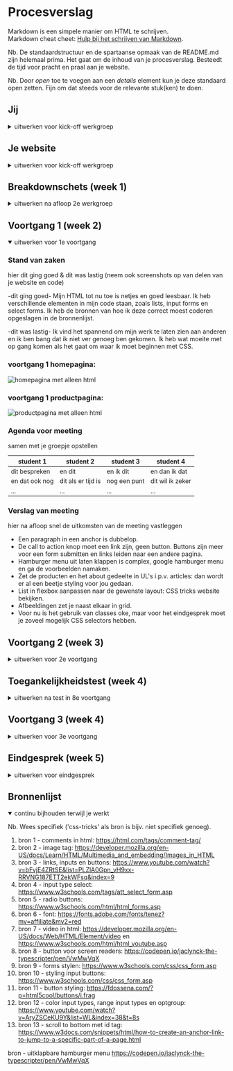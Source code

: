 # Procesverslag
Markdown is een simpele manier om HTML te schrijven.  
Markdown cheat cheet: [Hulp bij het schrijven van Markdown](https://github.com/adam-p/markdown-here/wiki/Markdown-Cheatsheet).

Nb. De standaardstructuur en de spartaanse opmaak van de README.md zijn helemaal prima. Het gaat om de inhoud van je procesverslag. Besteedt de tijd voor pracht en praal aan je website.

Nb. Door *open* toe te voegen aan een *details* element kun je deze standaard open zetten. Fijn om dat steeds voor de relevante stuk(ken) te doen.





## Jij

<details>
<summary>uitwerken voor kick-off werkgroep</summary>

### Auteur:
Jaclyn Karsseboom

#### Je startniveau:
Blauwe piste

#### Je focus:
Responsive?
 
</details>





## Je website

<details>
<summary>uitwerken voor kick-off werkgroep</summary>

### Je opdracht:
https://www.thesill.com/

#### Screenshot(s) van de eerste pagina (small screen): 
Homepagina 
<img src="images/homepage.png" width="375px" alt="homepagina met een overzicht van alle planten">

#### Screenshot(s) van de tweede pagina (small screen):
Productpagina
<img src="images/productpage.png" width="375px" alt="productpagina van een enkel product met een beschrijving van verzorgingstips voor deze plant">
 
</details>




## Breakdownschets (week 1)

<details>
<summary>uitwerken na afloop 2e werkgroep</summary>

### de hele homepagina: 
<img src="images/homepageschets.png" width="375px" alt="breakdown van de hele homepagina">

### de hele productpagina: 
<img src="images/productpageschets.png" width="375px" alt="breakdown van de hele productpagina">

### dynamisch deel (bijv menu): 
<img src="images/menu.png" width="375px" alt="breakdown van een dynamisch deel">

### wellicht nog een dynamisch deel (bijv filter): 
<img src="images/cart.png" width="375px" alt="breakdown van nog een dynamisch deel">

</details>





## Voortgang 1 (week 2)

<details open>
<summary>uitwerken voor 1e voortgang</summary>

### Stand van zaken
hier dit ging goed & dit was lastig (neem ook screenshots op van delen van je website en code)

-dit ging goed- Mijn HTML tot nu toe is netjes en goed leesbaar. Ik heb verschillende elementen in mijn code staan, zoals lists, input forms en select forms. Ik heb de bronnen van hoe ik deze correct moest coderen opgeslagen in de bronnenlijst.

-dit was lastig- Ik vind het spannend om mijn werk te laten zien aan anderen en ik ben bang dat ik niet ver genoeg ben gekomen. Ik heb wat moeite met op gang komen als het gaat om waar ik moet beginnen met CSS.

### voortgang 1 homepagina: 
<img src="images/voortgang1home.png" width="375px" alt="homepagina met alleen html">

### voortgang 1 productpagina: 
<img src="images/voortgang1product.png" width="375px" alt="productpagina met alleen html">


### Agenda voor meeting
samen met je groepje opstellen

| student 1      | student 2          | student 3    | student 4        |
| ---            | ---                | ---          | ---              |
| dit bespreken  | en dit             | en ik dit    | en dan ik dat    |
| en dat ook nog | dit als er tijd is | nog een punt | dit wil ik zeker |
| ...            | ...                | ...          | ...              |


### Verslag van meeting
hier na afloop snel de uitkomsten van de meeting vastleggen

- Een paragraph in een anchor is dubbelop.
- De call to action knop moet een link zijn, geen button. Buttons zijn meer voor een form submitten en links leiden naar een andere pagina.
- Hamburger menu uit laten klappen is complex, google hamburger menu en ga de voorbeelden namaken.
- Zet de producten en het about gedeelte in UL's i.p.v. articles: dan wordt er al een beetje styling voor jou gedaan.
- List in flexbox aanpassen naar de gewenste layout: CSS tricks website bekijken.
- Afbeeldingen zet je naast elkaar in grid.
- Voor nu is het gebruik van classes oke, maar voor het eindgesprek moet je zoveel mogelijk CSS selectors hebben.

</details>





## Voortgang 2 (week 3)

<details>
<summary>uitwerken voor 2e voortgang</summary>

### Stand van zaken
hier dit ging goed & dit was lastig (neem ook screenshots op van delen van je website en code)

-dit ging goed- Mijn HTML heb ik wat netter gemaakt en ik heb alle afbeeldingen toegevoegd. Grid is gelukt in het productenoverzicht op de homepage. Bronnen bewaard in de bronvermelding.

-dit was lastig- Ik vond het lastig om te beginnen met CSS. Mijn tweede pagina is nu door de war doordat ik de CSS heb gemaakt met de hoofdpagina in gedachte: ik weet niet hoe dat moet (moet ik dan met classes werken?). Daarnaast lukt het niet om de buttons kan stylen. Lastig om het hamburger menu te maken en het menu met flexbox naast elkaar te zetten.

### voortgang 2 homepagina: 
<img src="images/voortgang2home.png" width="375px" alt="homepagina met een begin aan CSS">

### voortgang 2 productpagina: 
<img src="images/voortgang2product.png" width="375px" alt="productpagina door de war">

### Agenda voor meeting
samen met je groepje opstellen

| student 1      | student 2          | student 3    | student 4        |
| ---            | ---                | ---          | ---              |
| dit bespreken  | en dit             | en ik dit    | en dan ik dat    |
| en dat ook nog | dit als er tijd is | nog een punt | dit wil ik zeker |
| ...            | ...                | ...          | ...              |


### Verslag van meeting
hier na afloop snel de uitkomsten van de meeting vastleggen

- De tweede HTML pagina in CSS aanroepen door een class te gebruiken in de body van de productpagina (section:nth-of-type(2) {}). 
- Menu elementen naast elkaar zetten met behulp van flexbox (kijken naar codepen oefeningen met responsive menuutjes). 
- Buttons stylen in de states. 
- Een werkende carousel (sliden door productfoto's op de tweede pagina) is bijzaak en niet verplicht (overflow x-scroll —> div waar plaatjes instaan die buiten het scherm vallen, dan kan je heen er weer scrollen door de afbeeldingen). 
- Read me verslag moet aangevuld worden voor het eindgesprek.

</details>





## Toegankelijkheidstest (week 4)

<details>
<summary>uitwerken na test in 8e voortgang</summary>

### Bevindingen
Lijst met je bevindingen die in de test naar voren kwamen:

#### Titel eerste bevinding
Hier korte omschrijving (met indien nodig een afbeelding)

Hier een omschrijving van hoe het opgelost kan worden (met indien nodig een afbeelding)


#### Titel tweede bevinding. 
Hier korte omschrijving (met indien nodig een afbeelding)

Hier een omschrijving van hoe het opgelost kan worden (met indien nodig een afbeelding)


#### Titel volgende bevinding. 
Hier korte omschrijving (met indien nodig een afbeelding)

Hier een omschrijving van hoe het opgelost kan worden (met indien nodig een afbeelding)


#### Titel nog een bevinding. 
Hier korte omschrijving (met indien nodig een afbeelding)

Hier een omschrijving van hoe het opgelost kan worden (met indien nodig een afbeelding)

</details>





## Voortgang 3 (week 4)

<details>
<summary>uitwerken voor 3e voortgang</summary>

### Stand van zaken
hier dit ging goed & dit was lastig (neem ook screenshots op van delen van je website en code)


### Agenda voor meeting
samen met je groepje opstellen

| student 1      | student 2          | student 3    | student 4        |
| ---            | ---                | ---          | ---              |
| dit bespreken  | en dit             | en ik dit    | en dan ik dat    |
| en dat ook nog | dit als er tijd is | nog een punt | dit wil ik zeker |
| ...            | ...                | ...          | ...              |


### Verslag van meeting
hier na afloop snel de uitkomsten van de meeting vastleggen

- punt 1
- punt 2
- nog een punt
- ...

</details>





## Eindgesprek (week 5)

<details>
<summary>uitwerken voor eindgesprek</summary>

### Stand van zaken
hier dit ging goed & dit was lastig (neem ook screenshots op van delen van je website en code)

### Screenshot(s)

hier screenshot(s) van je eindresultaat

</details>





## Bronnenlijst

<details open>
<summary>continu bijhouden terwijl je werkt</summary>

Nb. Wees specifiek ('css-tricks' als bron is bijv. niet specifiek genoeg).

1. bron 1 - comments in html: https://html.com/tags/comment-tag/
2. bron 2 - image tag: https://developer.mozilla.org/en-US/docs/Learn/HTML/Multimedia_and_embedding/Images_in_HTML
3. bron 3 - links, inputs en buttons: https://www.youtube.com/watch?v=bFvjE4ZRtSE&list=PLZlA0Gpn_vH9xx-RRVNG187ETT2ekWFsq&index=9
4. bron 4 - input type select: https://www.w3schools.com/tags/att_select_form.asp
5. bron 5 - radio buttons: https://www.w3schools.com/html/html_forms.asp 
6. bron 6 - font: https://fonts.adobe.com/fonts/tenez?mv=affiliate&mv2=red
7. bron 7 - video in html: https://developer.mozilla.org/en-US/docs/Web/HTML/Element/video en https://www.w3schools.com/html/html_youtube.asp 
8. bron 8 - button voor screen readers: https://codepen.io/jaclynck-the-typescripter/pen/VwMwVqX 
9. bron 9 - forms stylen: https://www.w3schools.com/css/css_form.asp
10. bron 10 - styling input buttons: https://www.w3schools.com/css/css_form.asp 
11. bron 11 - button styling: https://fdossena.com/?p=html5cool/buttons/i.frag 
12. bron 12 - color input types, range input types en optgroup: https://www.youtube.com/watch?v=AryZSCeKU9Y&list=WL&index=38&t=8s 
13. bron 13 - scroll to bottom met id tag: https://www.w3docs.com/snippets/html/how-to-create-an-anchor-link-to-jump-to-a-specific-part-of-a-page.html

bron  - uitklapbare hamburger menu https://codepen.io/jaclynck-the-typescripter/pen/VwMwVqX  

</details>